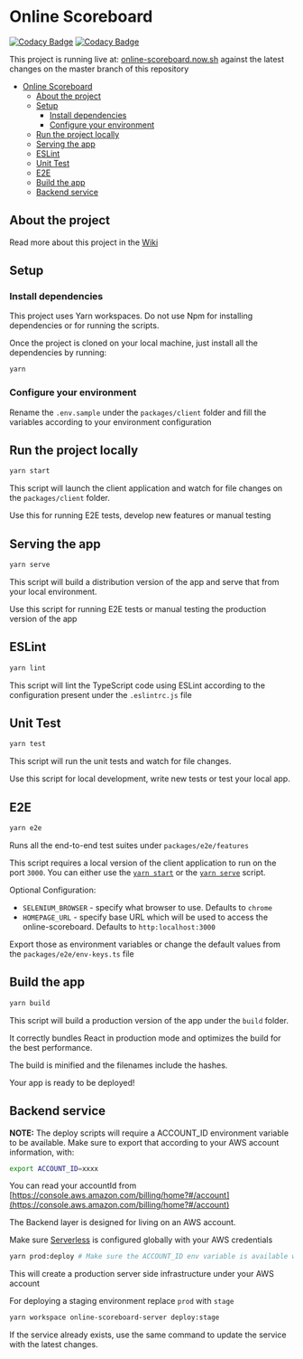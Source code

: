 # Online Scoreboard

[![Codacy Badge](https://api.codacy.com/project/badge/Grade/d2700d18225345bd95c9ca74616db080)](https://www.codacy.com/manual/andreasonny83/online-scoreboard?utm_source=github.com&amp;utm_medium=referral&amp;utm_content=Online-Scoreboard/online-scoreboard&amp;utm_campaign=Badge_Grade)
[![Codacy Badge](https://api.codacy.com/project/badge/Coverage/d2700d18225345bd95c9ca74616db080)](https://www.codacy.com/manual/andreasonny83/online-scoreboard?utm_source=github.com&utm_medium=referral&utm_content=Online-Scoreboard/online-scoreboard&utm_campaign=Badge_Coverage)

This project is running live at: [online-scoreboard.now.sh](https://online-scoreboard.now.sh)
against the latest changes on the master branch of this repository

- [Online Scoreboard](#online-scoreboard)
  - [About the project](#about-the-project)
  - [Setup](#setup)
    - [Install dependencies](#install-dependencies)
    - [Configure your environment](#configure-your-environment)
  - [Run the project locally](#run-the-project-locally)
  - [Serving the app](#serving-the-app)
  - [ESLint](#eslint)
  - [Unit Test](#unit-test)
  - [E2E](#e2e)
  - [Build the app](#build-the-app)
  - [Backend service](#backend-service)

## About the project

Read more about this project in the [Wiki](https://github.com/Online-Scoreboard/online-scoreboard/wiki)

## Setup

### Install dependencies

This project uses Yarn workspaces. Do not use Npm for installing dependencies or for running the scripts.

Once the project is cloned on your local machine, just install all the dependencies by running:

```sh
yarn
```

### Configure your environment

Rename the `.env.sample` under the `packages/client` folder and fill the variables
according to your environment configuration

## Run the project locally

```sh
yarn start
```

This script will launch the client application and watch for file changes on the `packages/client` folder.

Use this for running E2E tests, develop new features or manual testing

## Serving the app

```sh
yarn serve
```

This script will build a distribution version of the app and serve that from your local environment.

Use this script for running E2E tests or manual testing the production version of the app

## ESLint

```sh
yarn lint
```

This script will lint the TypeScript code using ESLint according to the configuration present
under the `.eslintrc.js` file

## Unit Test

```sh
yarn test
```

This script will run the unit tests and watch for file changes.

Use this script for local development, write new tests or test your local app.

## E2E

```sh
yarn e2e
```

Runs all the end-to-end test suites under `packages/e2e/features`

This script requires a local version of the client application to run on the port `3000`.
You can either use the [`yarn start`](#run-the-project-locally) or the [`yarn serve`](#serving-the-app) script.

Optional Configuration:
 - `SELENIUM_BROWSER` - specify what browser to use. Defaults to `chrome`
 - `HOMEPAGE_URL` - specify base URL which will be used to access the online-scoreboard. Defaults to `http:localhost:3000`

Export those as environment variables or change the default values from the `packages/e2e/env-keys.ts` file


## Build the app

```sh
yarn build
```

This script will build a production version of the app under the `build` folder.

It correctly bundles React in production mode and optimizes the build for the best performance.

The build is minified and the filenames include the hashes.

Your app is ready to be deployed!

## Backend service

**NOTE:** The deploy scripts will require a ACCOUNT_ID environment variable to be available.
Make sure to export that according to your AWS account information, with:

```sh
export ACCOUNT_ID=xxxx
```

You can read your accountId from [https://console.aws.amazon.com/billing/home?#/account](https://console.aws.amazon.com/billing/home?#/account)

The Backend layer is designed for living on an AWS account.

Make sure [Serverless](https://serverless.com/framework/docs/providers/aws/guide/credentials#setup-with-the-aws-cli)
is configured globally with your AWS credentials

```sh
yarn prod:deploy # Make sure the ACCOUNT_ID env variable is available with export ACCOUNT_ID=xxxx
```

This will create a production server side infrastructure under your AWS account

For deploying a staging environment replace `prod` with `stage`

```sh
yarn workspace online-scoreboard-server deploy:stage
```

If the service already exists, use the same command to update the service with the latest changes.
